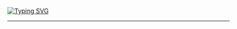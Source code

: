 [![Typing SVG](https://readme-typing-svg.demolab.com?font=Fira+Code&weight=300&size=17&pause=1000&color=45A0F7&background=53B6FF00&random=false&width=435&lines=Hello+%F0%9F%99%8B%E2%80%8D%E2%99%82%EF%B8%8F+Welcome+My+Name+Is+Poria+Delavariyan;Im+a+Back-End+Developer)](https://git.io/typing-svg)
<hr>
